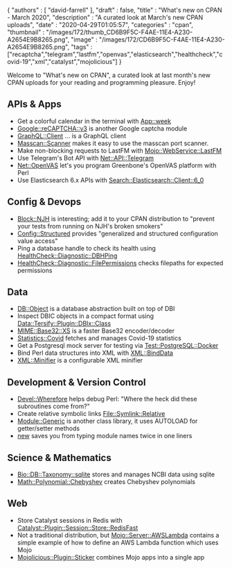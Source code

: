 {
   "authors" : [
      "david-farrell"
   ],
   "draft" : false,
   "title" : "What's new on CPAN - March 2020",
   "description" : "A curated look at March's new CPAN uploads",
   "date" : "2020-04-29T01:05:57",
   "categories" : "cpan",
   "thumbnail" : "/images/172/thumb_CD6B9F5C-F4AE-11E4-A230-A2654E9B8265.png",
   "image" : "/images/172/CD6B9F5C-F4AE-11E4-A230-A2654E9B8265.png",
   "tags" : ["recaptcha","telegram","lastfm","openvas","elasticsearch","healthcheck","covid-19","xml","catalyst","mojolicious"]
}


Welcome to "What's new on CPAN", a curated look at last month's new CPAN uploads for your reading and programming pleasure. Enjoy!

APIs & Apps
-----------
* Get a colorful calendar in the terminal with [App::week](https://metacpan.org/pod/week)
* [Google::reCAPTCHA::v3](https://metacpan.org/pod/Google::reCAPTCHA::v3) is another Google captcha module
* [GraphQL::Client](https://metacpan.org/pod/GraphQL::Client) … is a GraphQL client
* [Masscan::Scanner](https://metacpan.org/pod/Masscan::Scanner) makes it easy to use the masscan port scanner.
* Make non-blocking requests to LastFM with [Mojo::WebService::LastFM](https://metacpan.org/pod/Mojo::WebService::LastFM)
* Use Telegram's Bot API with [Net::API::Telegram](https://metacpan.org/pod/Net::API::Telegram)
* [Net::OpenVAS](https://metacpan.org/pod/Net::OpenVAS) let's you program Greenbone's OpenVAS platform with Perl
* Use Elasticsearch 6.x APIs with [Search::Elasticsearch::Client::6_0](https://metacpan.org/pod/Search::Elasticsearch::Client::6_0)


Config & Devops
---------------
* [Block::NJH](https://metacpan.org/pod/Block::NJH) is interesting; add it to your CPAN distribution to "prevent your tests from running on NJH's broken smokers"
* [Config::Structured](https://metacpan.org/pod/Config::Structured) provides "generalized and structured configuration value access"
* Ping a database handle to check its health using [HealthCheck::Diagnostic::DBHPing](https://metacpan.org/pod/HealthCheck::Diagnostic::DBHPing)
* [HealthCheck::Diagnostic::FilePermissions](https://metacpan.org/pod/HealthCheck::Diagnostic::FilePermissions) checks filepaths for expected permissions


Data
----
* [DB::Object](https://metacpan.org/pod/DB::Object) is a database abstraction built on top of DBI
* Inspect DBIC objects in a compact format using [Data::Tersify::Plugin::DBIx::Class](https://metacpan.org/pod/Data::Tersify::Plugin::DBIx::Class)
* [MIME::Base32::XS](https://metacpan.org/pod/MIME::Base32::XS) is a faster Base32 encoder/decoder
* [Statistics::Covid](https://metacpan.org/pod/Statistics::Covid) fetches and manages Covid-19 statistics
* Get a Postgresql mock server for testing via [Test::PostgreSQL::Docker](https://metacpan.org/pod/Test::PostgreSQL::Docker)
* Bind Perl data structures into XML with [XML::BindData](https://metacpan.org/pod/XML::BindData)
* [XML::Minifier](https://metacpan.org/pod/XML::Minifier) is a configurable XML minifier


Development & Version Control
-----------------------------
* [Devel::Wherefore](https://metacpan.org/pod/Devel::Wherefore) helps debug Perl: "Where the heck did these subroutines come from?"
* Create relative symbolic links [File::Symlink::Relative](https://metacpan.org/pod/File::Symlink::Relative)
* [Module::Generic](https://metacpan.org/pod/Module::Generic) is another class library, it uses AUTOLOAD for getter/setter methods
* [new](https://metacpan.org/pod/new) saves you from typing module names twice in one liners


Science & Mathematics
---------------------
* [Bio::DB::Taxonomy::sqlite](https://metacpan.org/pod/Bio::DB::Taxonomy::sqlite) stores and manages NCBI data using sqlite
* [Math::Polynomial::Chebyshev](https://metacpan.org/pod/Math::Polynomial::Chebyshev) creates Chebyshev polynomials


Web
---
* Store Catalyst sessions in Redis with [Catalyst::Plugin::Session::Store::RedisFast](https://metacpan.org/pod/Catalyst::Plugin::Session::Store::RedisFast)
* Not a traditional distribution, but [Mojo::Server::AWSLambda](https://metacpan.org/pod/Mojo::Server::AWSLambda) contains a simple example of how to define an AWS Lambda function which uses Mojo
* [Mojolicious::Plugin::Sticker](https://metacpan.org/pod/Mojolicious::Plugin::Sticker) combines Mojo apps into a single app


